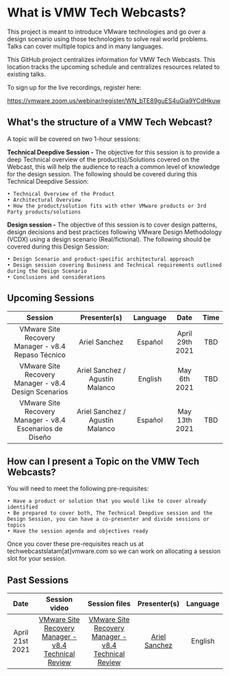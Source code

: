 # What is VMW Tech Webcasts?

This project is meant to introduce VMware technologies and go over a design scenario using those technologies to solve real world problems. Talks can cover multiple topics and in many languages. 

This GitHub project centralizes information for VMW Tech Webcasts. This location tracks the upcoming schedule and centralizes resources related to existing talks.

To sign up for the live recordings, register here:

https://vmware.zoom.us/webinar/register/WN_bTE89guES4uGia9YCdHkuw

## What's the structure of a VMW Tech Webcast?

A topic will be covered on two 1-hour sessions:

**Technical Deepdive Session -** The objective for this session is to provide a deep Technical overview of the product(s)/Solutions covered on the Webcast, this will help the audience to reach a common level of knowledge for the design session. The following should be covered during this Technical Deepdive Session:
    
    • Technical Overview of the Product 
    • Architectural Overview
    • How the product/solution fits with other VMware products or 3rd Party products/solutions

**Design session -** The objective of this session is to cover design patterns, design decisions and best practices following VMware Design Methodology (VCDX) using a design scenario (Real/fictional). The following should be covered during this Design Session:
    
    • Design Scenario and product-specific architectural approach
    • Design session covering Business and Technical requirements outlined during the Design Scenario 
    • Conclusions and considerations
    
## Upcoming Sessions
    
| Session         | Presenter(s)  | Language |  Date | Time | 
| :-------------: |:-------------:| :-------:| :----:| :----:| 
| VMware Site Recovery Manager - v8.4 Repaso Técnico | Ariel Sanchez      | Español | April 29th 2021 | TBD | 
| VMware Site Recovery Manager - v8.4 Design Scenarios | Ariel Sanchez / Agustín Malanco     |  English  |  May 6th 2021 | TBD |
| VMware Site Recovery Manager - v8.4 Escenarios de Diseño| Ariel Sanchez / Agustín Malanco | Español |  May 13th 2021 | TBD |
   
## How can I present a Topic on the VMW Tech Webcasts?
    
You will need to meet the following pre-requisites:

    • Have a product or solution that you would like to cover already identified
    • Be prepared to cover both, The Technical Deepdive session and the Design Session, you can have a co-presenter and divide sessions or topics
    • Have the session agenda and objectives ready

Once you cover these pre-requisites reach us at techwebcastslatam[at]vmware.com so we can work on allocating a session slot for your session. 


## Past Sessions
    
|  Date   | Session video   |  Session files     | Presenter(s)  | Language |
| :-----: |:---------------:|:------------------:|:-------------:| :-----:| 
| April 21st 2021 | [VMware Site Recovery Manager - v8.4 Technical Review](https://www.youtube.com/watch?v=kHnejoB9zT8) | [VMware Site Recovery Manager - v8.4 Technical Review](https://github.com/VMware-Tech-Webcasts/info/blob/main/Presentation%20files/Techwebcast%2001%20-%20Site%20Recovery%20Manager%20v8.4.pptx?raw=true) |  [Ariel Sanchez](https://twitter.com/arielsanchezmor) | English |
